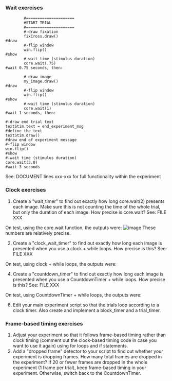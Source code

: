 ### Wait exercises

```
        #=====================
        #START TRIAL
        #=====================   
        #-draw fixation
        fixCross.draw()                                                         #draw
        #-flip window
        win.flip()                                                              #show
        #-wait time (stimulus duration)
        core.wait(.75)                                                          #wait 0.75 seconds, then:
        
        #-draw image
        my_image.draw()                                                         #draw
        #-flip window
        win.flip()                                                              #show
        #-wait time (stimulus duration)
        core.wait(1)                                                            #wait 1 seconds, then:
        
#-draw end trial text
textStim.text = end_experiment_msg                                              #define the text
textStim.draw()                                                                 #draw end of experiment message
#-flip window
win.flip()                                                                      #show
#-wait time (stimulus duration)
core.wait(3.0)                                                                  #wait 3 seconds
```
See: DOCUMENT lines xxx-xxx for full functionality within the experiment

### Clock exercises
1. Create a "wait_timer" to find out exactly how long core.wait(2) presents each image. Make sure this is not counting the time of the whole trial, but only the duration of each image. How precise is core.wait?
See: FILE XXX

On test, using the core.wait function, the outputs were:
![image](https://user-images.githubusercontent.com/113373038/203156124-68434afe-442d-4b65-903c-8a31d82a408c.png)
These numbers are relatively precise.

2. Create a "clock_wait_timer" to find out exactly how long each image is presented when you use a clock + while loops. How precise is this?
See: FILE XXX

On test, using clock + while loops, the outputs were:

4. Create a "countdown_timer" to find out exactly how long each image is presented when you use a CountdownTimer + while loops. How precise is this?
See: FILE XXX

On test, using CountdownTimer + while loops, the outputs were:

6. Edit your main experiment script so that the trials loop according to a clock timer. Also create and implement a block_timer and a trial_timer.

### Frame-based timing exercises
1. Adjust your experiment so that it follows frame-based timing rather than clock timing (comment out the clock-based timing code in case you want to use it again) using for loops and if statements.
2. Add a "dropped frame" detector to your script to find out whether your experiment is dropping frames. How many total frames are dropped in the experiment? If 20 or fewer frames are dropped in the whole experiment (1 frame per trial), keep frame-based timing in your experiment. Otherwise, switch back to the CountdownTimer.
